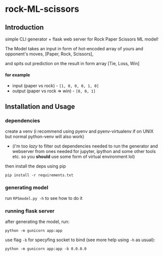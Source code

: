 # rock-ML-scissors
## Introduction
simple CLI generator + flask web server for Rock Paper Scissors ML model!

The Model takes an input in form of hot-encoded array of yours and opponent's moves, [Paper, Rock, Scissors],

and spits out prediction on the result in form array [Tie, Loss, Win]

#### for example
- input (paper vs rock) - `[1, 0, 0, 0, 1, 0]`
- output (paper vs rock => win) - `[0, 0, 1]`

## Installation and Usage
### dependencies
create a venv (i recommend using pyenv and pyenv-virtualenv if on UNIX but normal python-venv will also work)

 - (i'm too *lazy* to filter out dependencies needed to run the generator and webserver from ones needed for jupyter, ipython and some other tools etc.
so you **should** use some form of virtual environment lol)

then install the deps using pip

`pip install -r requirements.txt`

### generating model
run `RPSmodel.py -h` to see how to do it
### running flask server
after generating the model, run:

`python -m gunicorn app:app`

use flag `-b` for specyfing socket to bind (see more help using `-h` as usual):

`python -m gunicorn app:app -b 0.0.0.0`
